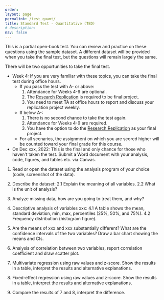 ```yaml
---
order: 
layout: page
permalink: /test_quant/
title: Standard Test - Quantitative (TBD)
# description:
nav: false
---
```


This is a partial open-book test. You can review and practice on these questions using the sample dataset. A different dataset will be provided when you take the final test, but the questions will remain largely the same. 

There will be two opportunities to take the final test.

- Week 4: If you are very familiar with these topics, you can take the final test during office hours.
	- If you pass the test with A- or above:
		1. Attendance for Weeks 4-9 are optional.
		2. The [Research Replication](#4-research-replication) is required to be final project.
		3. You need to meet TA at office hours to report and discuss your replication project weekly.
	- If below A-:
		1. There is no second chance to take the test again.
		2. Attendance for Weeks 4-9 are required.
		3. You have the option to do the [Research Replication](#4-research-replication) as your final project.
	- For all scenarios, the assignment on which you are scored higher will be counted toward your final grade for this course.
- On Dec xxx, 2022: This is the final and only chance for those who haven't taken the test. Submit a Word document with your analysis, code, figures, and tables etc. via Canvas.

1. Read or open the dataset using the analysis program of your choice (code, screenshot of the data).

2. Describe the dataset: 
	2.1 Explain the meaning of all variables.
	2.2 What is the unit of analysis?

3. Analyze missing data, how are you going to treat them, and why?

4. Descriptive analysis of variables xxx:
	4.1 A table shows the mean, standard deviation, min, max, percentiles (25%, 50%, and 75%). 
	4.2 Frequency distribution (histogram figure).

5. Are the means of xxx and xxx substantially different? What are the confidence intervals of the two variables? Draw a bar chart showing the means and CIs.

6. Analysis of correlation between two variables, report correlation coefficient and draw scatter plot.

7. Multivariate regression using raw values and z-score. Show the results in a table, interpret the results and alternative explanations.

8. Fixed-effect regression using raw values and z-score. Show the results in a table, interpret the results and alternative explanations.

9. Compare the results of 7 and 8, interpret the difference.